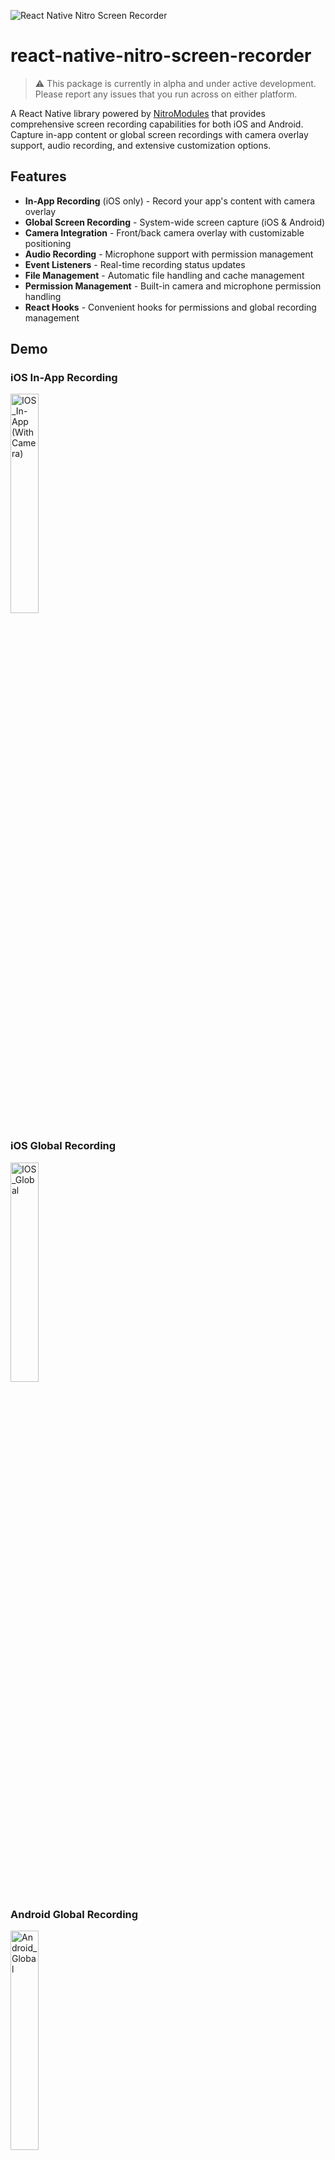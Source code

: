 ![React Native Nitro Screen Recorder](./banner.jpg)

# react-native-nitro-screen-recorder

> ⚠️ This package is currently in alpha and under active development. Please report any issues that you run across on either platform.

A React Native library powered by [NitroModules](https://nitro.margelo.com/) that provides comprehensive screen recording capabilities for both iOS and Android. Capture in-app content or global screen recordings with camera overlay support, audio recording, and extensive customization options.

## Features

- **In-App Recording** (iOS only) - Record your app's content with camera overlay
- **Global Screen Recording** - System-wide screen capture (iOS & Android)
- **Camera Integration** - Front/back camera overlay with customizable positioning
- **Audio Recording** - Microphone support with permission management
- **Event Listeners** - Real-time recording status updates
- **File Management** - Automatic file handling and cache management
- **Permission Management** - Built-in camera and microphone permission handling
- **React Hooks** - Convenient hooks for permissions and global recording management

## Demo

<p align="center">
  <h3>iOS In-App Recording</h3>
  <img src="./ios_inapp.jpg" width="30%" alt="IOS_In-App (With Camera)">
  <h3>iOS Global Recording</h3>
  <img src="./ios_global.jpg" width="30%" alt="IOS_Global">
  <h3>Android Global Recording</h3>
  <img src="./android_global.jpg" width="30%" alt="Android_Global">
</p>

## Installation

Using npm:
```sh
npm install react-native-nitro-screen-recorder react-native-nitro-modules
```

Using yarn:
```sh
yarn add react-native-nitro-screen-recorder react-native-nitro-modules
```

> `react-native-nitro-modules` is required as this library relies on [Nitro Modules](https://nitro.margelo.com/).

## Configuration

This library includes an Expo config plugin for automatic native configuration.

### Using Expo

Add the plugin to your `app.config.js` or `app.json`:

```js
export default {
  expo: {
    plugins: [
      [
        'react-native-nitro-screen-recorder',
        {
          enableCameraPermission: true,
          cameraPermissionText: "Allow $(PRODUCT_NAME) to access your camera for screen recording with camera overlay",
          enableMicrophonePermission: true,
          microphonePermissionText: "Allow $(PRODUCT_NAME) to access your microphone for screen recording with audio",
          iosAppGroupIdentifier: "group.com.yourcompany.yourapp.screenrecording",
          showPluginLogs: false
        }
      ]
    ]
  }
};
```

#### Plugin Configuration Options

| Option | Type | Platform | Default | Description |
|:-------|:-----|:---------|:--------|:------------|
| `enableCameraPermission` | `boolean` | iOS | `true` | Whether to enable camera permission for screen recording with camera overlay |
| `cameraPermissionText` | `string` | iOS | `"Allow $(PRODUCT_NAME) to access your camera for screen recording with camera overlay"` | Camera permission description text displayed in iOS permission dialog |
| `enableMicrophonePermission` | `boolean` | iOS, Android | `true` | Whether to enable microphone permission for screen recording with audio capture |
| `microphonePermissionText` | `string` | iOS | `"Allow $(PRODUCT_NAME) to access your microphone for screen recording with audio"` | Microphone permission description text displayed in iOS permission dialog |
| `disableExperimental` | `boolean` | iOS | `false` | Whether to disable the experimental Expo appExtensions configuration. When true, skips applying the broadcast extension configuration |
| `iosAppGroupIdentifier` | `string` | iOS | `"group.${PRODUCT_BUNDLE_IDENTIFIER}.screenrecording"` | App Group identifier used to share data between the main app and its extensions |
| `showPluginLogs` | `boolean` | iOS, Android | `false` | Whether to display detailed plugin logs during the build process |

# Using Bare Workflow (Non-Expo)

If you're using a bare React Native project (not using Expo), you'll need to manually configure the native iOS and Android projects.

## iOS Setup

### 1. Add Permissions to Info.plist

Add the following permissions to your `ios/YourApp/Info.plist`:

```xml
<key>NSCameraUsageDescription</key>
<string>Allow $(PRODUCT_NAME) to access your camera for screen recording with camera overlay</string>
<key>NSMicrophoneUsageDescription</key>
<string>Allow $(PRODUCT_NAME) to access your microphone for screen recording with audio</string>
```

### 2. Create App Group

1. Open your project in Xcode
2. Select your main app target
3. Go to **Signing & Capabilities**
4. Click **+ Capability** and add **App Groups**
5. Create a new app group with identifier: `group.com.yourcompany.yourapp.screenrecording`
6. Add the App Group identifier to your `Info.plist`:

```xml
<key>AppGroupIdentifier</key>
<string>group.com.yourcompany.yourapp.screenrecording</string>
```

### 3. Create Broadcast Upload Extension

1. In Xcode, go to **File → New → Target**
2. Choose **Broadcast Upload Extension**
3. Name it `BroadcastExtension`
4. Set the bundle identifier to `com.yourcompany.yourapp.BroadcastExtension`

### 4. Configure Extension Files

1. Copy `SampleHandler.swift` from `node_modules/react-native-nitro-screen-recorder/expo-plugin/src/ios/SampleHandler.swift` to your `BroadcastExtension/` folder
2. Copy `BroadcastWriter.swift` from `node_modules/react-native-nitro-screen-recorder/expo-plugin/src/ios/BroadcastWriter.swift` to your `BroadcastExtension/` folder
3. Update the following values in `SampleHandler.swift`:
   - Replace `<GROUPIDENTIFIER>` with your app group identifier (e.g., `group.com.yourcompany.yourapp.screenrecording`)
   - Replace `<SCHEME>` with your app's custom URL scheme

### 5. Configure Extension Settings

1. Select the `BroadcastExtension` target in Xcode
2. Go to **Signing & Capabilities**
3. Add **App Groups** capability
4. Select the same app group you created earlier
5. Set the **Deployment Target** to match your main app
6. Ensure **ReplayKit.framework** is linked in **Build Phases → Link Binary With Libraries**

### 6. Update Extension Info.plist

Update `BroadcastExtension/Info.plist`:

```xml
<key>NSExtension</key>
<dict>
  <key>NSExtensionPointIdentifier</key>
  <string>com.apple.broadcast-services-upload</string>
  <key>NSExtensionPrincipalClass</key>
  <string>$(PRODUCT_MODULE_NAME).SampleHandler</string>
  <key>RPBroadcastProcessMode</key>
  <string>RPBroadcastProcessModeSampleBuffer</string>
</dict>
<key>AppGroupIdentifier</key>
<string>group.com.yourcompany.yourapp.screenrecording</string>
```

### 7. Create Extension Entitlements

Create `BroadcastExtension/BroadcastExtension.entitlements`:

```xml
<?xml version="1.0" encoding="UTF-8"?>
<!DOCTYPE plist PUBLIC "-//Apple//DTD PLIST 1.0//EN" "http://www.apple.com/DTDs/PropertyList-1.0.dtd">
<plist version="1.0">
<dict>
  <key>com.apple.security.application-groups</key>
  <array>
    <string>group.com.yourcompany.yourapp.screenrecording</string>
  </array>
</dict>
</plist>
```

Then in your extension target's **Build Settings**, set **Code Signing Entitlements** to `BroadcastExtension/BroadcastExtension.entitlements`.

## Android Setup

### 1. Add Permissions to AndroidManifest.xml

Add the following permissions to `android/app/src/main/AndroidManifest.xml`:

```xml
<uses-permission android:name="android.permission.FOREGROUND_SERVICE" />
<uses-permission android:name="android.permission.FOREGROUND_SERVICE_MEDIA_PROJECTION" />
<uses-permission android:name="android.permission.RECORD_AUDIO" />
<uses-permission android:name="android.permission.POST_NOTIFICATIONS" />
```

### 2. Add Service Declaration

Add the screen recording service to your `AndroidManifest.xml` inside the `<application>` tag:

```xml
<service
    android:name="com.margelo.nitro.nitroscreenrecorder.ScreenRecordingService"
    android:enabled="true"
    android:exported="false"
    android:foregroundServiceType="mediaProjection" />
```

### 3. Update MainActivity

Add activity result handling to your `MainActivity.java` or `MainActivity.kt`:

#### For Java (MainActivity.java):

```java
import android.content.Intent;
import com.margelo.nitro.nitroscreenrecorder.NitroScreenRecorder;
import android.util.Log;

@Override
public void onActivityResult(int requestCode, int resultCode, Intent data) {
  super.onActivityResult(requestCode, resultCode, data);
  Log.d("MainActivity", "onActivityResult: requestCode=" + requestCode + ", resultCode=" + resultCode);
  
  try {
    NitroScreenRecorder.handleActivityResult(requestCode, resultCode, data);
  } catch (Exception e) {
    Log.e("MainActivity", "Error handling activity result: " + e.getMessage());
    e.printStackTrace();
  }
}
```

#### For Kotlin (MainActivity.kt):

```kotlin
import com.margelo.nitro.nitroscreenrecorder.NitroScreenRecorder
import android.content.Intent
import android.util.Log

override fun onActivityResult(requestCode: Int, resultCode: Int, data: Intent?) {
  super.onActivityResult(requestCode, resultCode, data)
  Log.d("MainActivity", "onActivityResult: requestCode=$requestCode, resultCode=$resultCode")
  
  try {
    NitroScreenRecorder.handleActivityResult(requestCode, resultCode, data)
  } catch (e: Exception) {
    Log.e("MainActivity", "Error handling activity result: ${e.message}")
    e.printStackTrace()
  }
}
```

## Important Notes

- Replace `group.com.yourcompany.yourapp.screenrecording` with your actual app group identifier
- Replace `com.yourcompany.yourapp` with your actual bundle identifier
- Ensure both your main app and broadcast extension have the same App Group configured
- Test thoroughly on physical devices as screen recording doesn't work in simulators
- Make sure your app has a custom URL scheme configured for deep linking

## Verification

After completing these steps:

1. Build and run your app on a physical device
2. Test global screen recording functionality
3. Verify that recorded files are properly saved and accessible
4. Check that permissions are properly requested when needed

Your bare React Native project should now have the same screen recording capabilities as an Expo project using the config plugin.

### Quick Start Example

Here's a complete example using the `useGlobalRecording` hook:

```tsx
import React, { useEffect } from 'react';
import { View, Text, Button, Alert } from 'react-native';
import { 
  useGlobalRecording, 
  useMicrophonePermission,
  startGlobalRecording,
  stopGlobalRecording 
} from 'react-native-nitro-screen-recorder';

export default function ScreenRecorderExample() {
  const { hasPermission, requestPermission } = useMicrophonePermission();
  const { recording, isLoading, isError, error, refetch } = useGlobalRecording({
    refetchOnAppForeground: true
  });

  useEffect(() => {
    if (recording) {
      Alert.alert(
        'Recording Complete!', 
        `Saved: ${recording.name}\nDuration: ${recording.duration}s\nSize: ${recording.size} bytes`
      );
    }
  }, [recording]);

  const handleStartRecording = async () => {
    if (!hasPermission) {
      const granted = await requestPermission();
      if (!granted) {
        Alert.alert('Permission Required', 'Microphone permission is needed for audio recording');
        return;
      }
    }
    
    startGlobalRecording();
  };

  return (
    <View style={{ flex: 1, justifyContent: 'center', padding: 20 }}>
      <Text style={{ fontSize: 18, marginBottom: 20, textAlign: 'center' }}>
        Screen Recorder Demo
      </Text>
      
      <Button title="Start Global Recording" onPress={handleStartRecording} />
      <Button title="Stop Recording" onPress={stopGlobalRecording} />
      
      {isLoading && <Text>Processing recording...</Text>}
      {isError && (
        <View>
          <Text>Error: {error?.message}</Text>
          <Button title="Retry" onPress={refetch} />
        </View>
      )}
      
      {recording && (
        <View style={{ marginTop: 20 }}>
          <Text>Latest Recording:</Text>
          <Text>Name: {recording.name}</Text>
          <Text>Duration: {recording.duration}s</Text>
          <Text>Size: {recording.size} bytes</Text>
        </View>
      )}
    </View>
  );
}
```

# Documentation

## Table of Contents

- [React Hooks](#react-hooks)
  - [`useCameraPermission()`](#usecamerapermission-permissionstate)
  - [`useMicrophonePermission()`](#usemicrophonepermission-permissionstate)
  - [`useGlobalRecording()`](#useglobalrecordinginput-globalrecordinghookoutput)
- [Permissions](#permissions)
  - [`getCameraPermissionStatus()`](#getcamerapermissionstatus-permissionstatus)
  - [`getMicrophonePermissionStatus()`](#getmicrophonepermissionstatus-permissionstatus)
  - [`requestCameraPermission()`](#requestcamerapermission-promisepermissionresponse)
  - [`requestMicrophonePermission()`](#requestmicrophonepermission-promisepermissionresponse)
- [In-App Recording](#in-app-recording)
  - [`startInAppRecording()`](#startinapprecordinginput-promisevoid)
  - [`stopInAppRecording()`](#stopinapprecording-void)
  - [`cancelInAppRecording()`](#cancelinapprecording-void)
- [Global Recording](#global-recording)
  - [`startGlobalRecording()`](#startglobalrecording-void)
  - [`stopGlobalRecording()`](#stopglobalrecording-void)
  - [`getLastGlobalRecording()`](#getlastglobalrecording-screenrecordingfile--undefined)
- [Event Listeners](#event-listeners)
  - [`addScreenRecordingListener()`](#addscreenrecordinglistenerlistener--void)
- [Utilities](#utilities)
  - [`clearCache()`](#clearcache-void)

## React Hooks

### `useCameraPermission(): PermissionState`

Returns whether the user has granted permission to use the Camera, or not. If the user doesn't grant Camera Permission, you cannot use camera overlay features.

**Platform:** iOS, Android

**Returns:** Object with `hasPermission` boolean and `requestPermission` function

**Example:**
```tsx
import { useCameraPermission } from 'react-native-nitro-screen-recorder';

const { hasPermission, requestPermission } = useCameraPermission();

if (!hasPermission) {
  return <PermissionScreen onPress={requestPermission} />;
} else {
  return <CameraRecordingScreen />;
}
```

### `useMicrophonePermission(): PermissionState`

Returns whether the user has granted permission to use the Microphone, or not. If the user doesn't grant Audio Permission, you can still record but without audio.

**Platform:** iOS, Android

**Returns:** Object with `hasPermission` boolean and `requestPermission` function

**Example:**
```tsx
import { useMicrophonePermission } from 'react-native-nitro-screen-recorder';

const { hasPermission, requestPermission } = useMicrophonePermission();
const canRecordAudio = hasPermission;

// Use in recording configuration
const recordingOptions = {
  enableMic: canRecordAudio,
  enableCamera: true,
  // ... other options
};
```

### `useGlobalRecording(input): GlobalRecordingHookOutput`

Subscribe to global recording lifecycle and expose the most recent finished file. Automatically handles the delay needed for file processing after recording ends.

**Platform:** iOS, Android

**Parameters:**
- `input.refetchOnAppForeground`: Refresh when app becomes active (useful if users stop recording while app is backgrounded)

**Returns:** Object with recording file, loading state, error state, and refetch function

**Example:**
```tsx
import { useGlobalRecording } from 'react-native-nitro-screen-recorder';

const { recording, isLoading, isError, error, refetch } = useGlobalRecording({
  refetchOnAppForeground: true
});

useEffect(() => {
  if (recording) {
    // Handle completed recording
    console.log('New recording:', recording.path);
    // e.g., uploadRecording(recording.path)
  }
}, [recording]);

// Show loading state
if (isLoading) {
  return <Text>Processing recording...</Text>;
}

// Show error state
if (isError) {
  return (
    <View>
      <Text>Error: {error?.message}</Text>
      <Button title="Try Again" onPress={refetch} />
    </View>
  );
}
```

## Permissions

### `getCameraPermissionStatus(): PermissionStatus`

Gets the current camera permission status without requesting permission.

**Platform:** iOS, Android

**Returns:** The current permission status for camera access

**Example:**
```typescript
import { getCameraPermissionStatus } from 'react-native-nitro-screen-recorder';

const status = getCameraPermissionStatus();
if (status === 'granted') {
  // Camera is available
}
```

### `getMicrophonePermissionStatus(): PermissionStatus`

Gets the current microphone permission status without requesting permission.

**Platform:** iOS, Android

**Returns:** The current permission status for microphone access

**Example:**
```typescript
import { getMicrophonePermissionStatus } from 'react-native-nitro-screen-recorder';

const status = getMicrophonePermissionStatus();
if (status === 'granted') {
  // Microphone is available
}
```

### `requestCameraPermission(): Promise<PermissionResponse>`

Requests camera permission from the user if not already granted. Shows the system permission dialog if permission hasn't been determined.

**Platform:** iOS, Android

**Returns:** Promise that resolves with the permission response

**Example:**
```typescript
import { requestCameraPermission } from 'react-native-nitro-screen-recorder';

const response = await requestCameraPermission();
if (response.status === 'granted') {
  // Permission granted, can use camera
}
```

### `requestMicrophonePermission(): Promise<PermissionResponse>`

Requests microphone permission from the user if not already granted. Shows the system permission dialog if permission hasn't been determined.

**Platform:** iOS, Android

**Returns:** Promise that resolves with the permission response

**Example:**
```typescript
import { requestMicrophonePermission } from 'react-native-nitro-screen-recorder';

const response = await requestMicrophonePermission();
if (response.status === 'granted') {
  // Permission granted, can record audio
}
```

## In-App Recording

### `startInAppRecording(input): Promise<void>`

Starts in-app screen recording with the specified configuration. Records only the current app's content, not system-wide screen content.

**Platform:** iOS only

**Parameters:**
- `input`: Configuration object containing recording options and callbacks

**Example:**
```typescript
import { startInAppRecording } from 'react-native-nitro-screen-recorder';

await startInAppRecording({
  options: {
    enableMic: true,
    enableCamera: true,
    cameraDevice: 'front',
    cameraPreviewStyle: { width: 100, height: 150, top: 30, left: 10 }
  },
  onRecordingFinished: (file) => {
    console.log('Recording saved:', file.path);
  }
});
```

### `stopInAppRecording(): void`

Stops the current in-app recording and saves the recorded video. The recording file will be provided through the onRecordingFinished callback.

**Platform:** iOS only

**Example:**
```typescript
import { stopInAppRecording } from 'react-native-nitro-screen-recorder';

stopInAppRecording(); // File will be available in onRecordingFinished callback
```

### `cancelInAppRecording(): void`

Cancels the current in-app recording without saving the video. No file will be generated and onRecordingFinished will not be called.

**Platform:** iOS only

**Example:**
```typescript
import { cancelInAppRecording } from 'react-native-nitro-screen-recorder';

cancelInAppRecording(); // Recording discarded, no file saved
```

## Global Recording

### `startGlobalRecording(): void`

Starts global screen recording that captures the entire device screen. Records system-wide content, including other apps and system UI. Requires screen recording permission on iOS.

**Platform:** iOS, Android

**Example:**
```typescript
import { startGlobalRecording } from 'react-native-nitro-screen-recorder';

startGlobalRecording();
// User can now navigate to other apps while recording continues
```

### `stopGlobalRecording(): void`

Stops the current global screen recording and saves the video. The recorded file can be retrieved using `getLastGlobalRecording()`.

**Note:** On iOS, a broadcast is ended by tapping the red broadcasting dot in the corner of the screen. On Android, it's handled via button.

**Platform:** Android only (iOS stops via system UI)

**Example:**
```typescript
import { stopGlobalRecording, getLastGlobalRecording } from 'react-native-nitro-screen-recorder';

stopGlobalRecording();
const file = getLastGlobalRecording();
if (file) {
  console.log('Global recording saved:', file.path);
}
```

### `getLastGlobalRecording(): ScreenRecordingFile | undefined`

Retrieves the most recently completed global recording file. Returns undefined if no global recording has been completed.

**Platform:** iOS, Android

**Returns:** The last global recording file or undefined if none exists

**Example:**
```typescript
import { getLastGlobalRecording } from 'react-native-nitro-screen-recorder';

const lastRecording = getLastGlobalRecording();
if (lastRecording) {
  console.log('Duration:', lastRecording.duration);
  console.log('File size:', lastRecording.size);
}
```

## Event Listeners

### `addScreenRecordingListener(listener): () => void`

Adds a listener for screen recording events (start, stop, error, etc.). Returns a cleanup function to remove the listener when no longer needed.

**Platform:** iOS, Android

**Parameters:**
- `listener`: Callback function that receives screen recording events

**Returns:** Cleanup function to remove the listener

**Example:**
```typescript
import { useEffect } from 'react';
import { addScreenRecordingListener } from 'react-native-nitro-screen-recorder';

useEffect(() => {
  const removeListener = addScreenRecordingListener((event) => {
    console.log("Event type:", event.type, "Event reason:", event.reason);
  });
  
  return () => removeListener();
}, []);
```

## Utilities

### `clearCache(): void`

Clears all cached recording files to free up storage space. This will delete temporary files but not files that have been explicitly saved.

**Platform:** iOS, Android

**Example:**
```typescript
import { clearCache } from 'react-native-nitro-screen-recorder';

clearCache(); // Frees up storage by removing temporary recording files
```

## Types

The library exports comprehensive TypeScript types for all functionality:

```typescript
// Permission types
export type PermissionStatus = 'denied' | 'granted' | 'undetermined';

export type PermissionResponse = {
  canAskAgain: boolean;
  granted: boolean;
  status: PermissionStatus;
  expiresAt: never | number;
};

// Hook types
export interface PermissionState {
  hasPermission: boolean;
  requestPermission: () => Promise<boolean>;
}

export interface GlobalRecordingHookInput {
  refetchOnAppForeground: boolean;
}

export interface GlobalRecordingHookOutput {
  recording: ScreenRecordingFile | undefined;
  isLoading: boolean;
  isError: boolean;
  error: Error | null;
  refetch: () => void;
}

// Recording configuration
export type RecorderCameraStyle = {
  top?: number;
  left?: number;
  width?: number;
  height?: number;
  borderRadius?: number;
  borderWidth?: number;
};

export type CameraDevice = 'front' | 'back';

export type RecordingOptions =
  | {
      enableMic: boolean;
      enableCamera: true;
      cameraPreviewStyle: RecorderCameraStyle;
      cameraDevice: CameraDevice;
    }
  | { 
      enableCamera: false; 
      enableMic: boolean; 
    };

export type InAppRecordingInput = {
  options: RecordingOptions;
  onRecordingFinished: (file: ScreenRecordingFile) => void;
};

// Recording file information
export interface ScreenRecordingFile {
  path: string;
  name: string;
  size: number;
  duration: number;
  enabledMicrophone: boolean;
}

// Event types
export interface ScreenRecordingEvent {
  type: 'global' | 'withinApp';
  reason: 'began' | 'ended';
}

export interface RecordingError {
  name: string;
  message: string;
}
```

## Platform Differences

### iOS
- **In-App Recording**: Full support with camera overlay
- **Global Recording**: Requires user interaction to stop (red status bar indicator)
- **Permissions**: Camera and microphone permissions handled automatically
- **App Extensions**: Uses broadcast extensions for global recording

### Android
- **In-App Recording**: Not supported (use global recording instead)
- **Global Recording**: Full programmatic control including stop functionality
- **Permissions**: Microphone permission required for audio recording
- **Media Projection**: Uses Android's MediaProjection API

## Contributing

See the [contributing guide](CONTRIBUTING.md) to learn how to contribute to the repository and the development workflow.

## License

MIT

---

Made with [create-react-native-library](https://github.com/callstack/react-native-builder-bob)